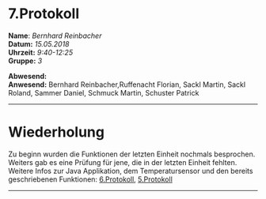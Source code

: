 # 7.Protokoll  
  
  **Name**:  *Bernhard Reinbacher*  
  **Datum:** *15.05.2018*  
  **Uhrzeit:** *9:40-12:25*  
  **Gruppe:** *3*  
  
   
    
 **Abwesend:**   
 **Anwesend:** Bernhard Reinbacher,Ruffenacht Florian, Sackl Martin, Sackl Roland, Sammer Daniel, Schmuck Martin, Schuster Patrick  
 ***********************************************************************************************************************************  
 
# Wiederholung  
Zu beginn wurden die Funktionen der letzten Einheit nochmals besprochen. Weiters gab es eine Prüfung für jene, die in der letzten Einheit fehlten. Weitere Infos zur Java Applikation, dem Temperatursensor und den bereits geschriebenen Funktionen: [6.Protokoll](/reibem14/README_20_03_2018.md), [5.Protokoll](README_13_03_2018.md)  
***********************************************************************************************************************************  

